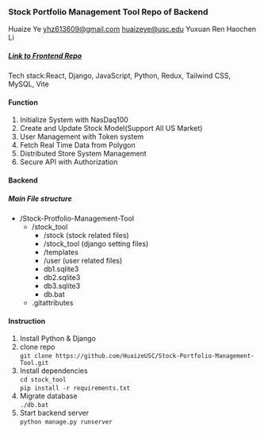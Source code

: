 ### Stock Portfolio Management Tool Repo of Backend

Huaize Ye yhz613609@gmail.com huaizeye@usc.edu
Yuxuan Ren
Haochen Li

##### [Link to Frontend Repo](https://github.com/HuaizeUSC/stock-portfolio-frontend)

Tech stack:React, Django, JavaScript, Python, Redux, Tailwind CSS, MySQL, Vite

#### Function

1. Initialize System with NasDaq100
2. Create and Update Stock Model(Support All US Market)
3. User Management with Token system
4. Fetch Real Time Data from Polygon
5. Distributed Store System Management
6. Secure API with Authorization

#### Backend
##### Main File structure
- /Stock-Protfolio-Management-Tool
  - /stock_tool
    - /stock (stock related files)
    - /stock_tool (django setting files)
    - /templates
    - /user (user related files)
    - db1.sqlite3
    - db2.sqlite3
    - db3.sqlite3
    - db.bat
  - .gitattributes

#### Instruction
1. Install Python & Django
2. clone repo  
`git clone https://github.com/HuaizeUSC/Stock-Portfolio-Management-Tool.git`
3. Install dependencies  
`cd stock_tool`  
`pip install -r requirements.txt`  
4. Migrate database  
`./db.bat`
5. Start backend server  
`python manage.py runserver`
